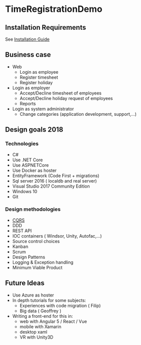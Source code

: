
# TimeRegistrationDemo

## Installation Requirements

See [Installation Guide](Installation%20Guide.md)

## Business case

* Web
  * Login as employee
  * Register timesheet
  * Register holiday
* Login as employer
  * Accept/Decline timesheet of employees
  * Accept/Decline holiday request of employees
  * Reports
* Login as system administrator
  * Change categories (application development, support,...)

## Design goals 2018

### Technologies

 - C#
 - Use .NET Core
 - Use ASPNETCore
 - Use Docker as hoster
 - EntityFramework (Code First + migrations)
 - Sql server 2016 ( localdb and real server)
 - Visual Studio 2017 Community Edition
 - Windows 10
 - Git
### Design methodologies
 - [CQRS](CQRS%20Basics.md)
 - DDD
 - REST API
 - IOC containers ( Windsor, Unity, Autofac,...)
 - Source control choices
 - Kanban
 - Scrum
 - Design Patterns
 - Logging & Exception handling
 - Minimum Viable Product

## Future Ideas
 - Use Azure as hoster
 - In depth tutorials for some subjects:
	 - Experiences with code migration ( Filip)
	 - Big data ( Geoffrey )
 - Writing a front-end for this in:
	 - web with Angular 5 / React / Vue 
	 - mobile with Xamarin
	 - desktop xaml
	 - VR with Unity3D


